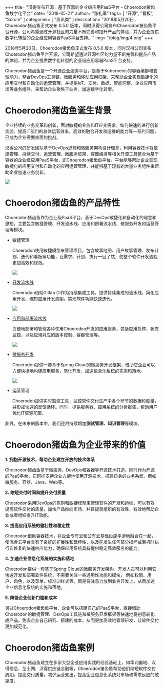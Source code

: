 ﻿+++
title= "汉得宣布开源：基于容器的企业级应用PaaS平台 - Choerodon猪齿鱼数字化平台"
date= "2018-05-21"
author= "张礼军"
tags= [
    "开源",
    "看板",
    "Scrum"
]
categories= [
    "资讯类"
]
description= "2018年5月20日，Choerodon猪齿鱼正式发布 0.5.0 版本，同时汉得公司宣布Choerodon猪齿鱼平台开源，公司希望通过开源社区的力量不断完善和提升产品的体验，并为企业提供数字化转型的企业级应用容器PaaS平台支持。" 
img= "/blog/img/4.png"
+++

2018年5月20日，Choerodon猪齿鱼正式发布 0.5.0 版本，同时汉得公司宣布Choerodon猪齿鱼平台开源，公司希望通过开源社区的力量不断完善和提升产品的体验，并为企业提供数字化转型的企业级应用容器PaaS平台支持。

Choerodon猪齿鱼是一个开源企业服务平台，是基于Kubernetes的容器编排和管理能力，整合DevOps工具链、微服务和移动应用框架，来帮助企业实现敏捷化的应用交付和自动化的运营管理，并提供IoT、支付、数据、智能洞察、企业应用市场等业务组件，来帮助企业聚焦于业务，加速数字化转型。

# Choerodon猪齿鱼诞生背景
企业持续的业务变革和创新，面对敏捷的业务和IT应变需求，如何快速的进行创新实验，提高IT部门的总体运营效率，高效的融合开发和运维的能力等一系列问题，已成为企业需要直面的挑战。

汉得公司的研发团队基于DevOps思想和微服务架构设计理念，利用容器技术将敏捷管理、持续交付、运营管理、微服务框架、容器编排等相关开源工具整合为基于容器的企业级应用PaaS平台，即Choerodon猪齿鱼平台。平台能够帮助企业实现敏捷化的应用交付和自动化的应用运营管理，并能够基于现有的大量业务组件来帮助企业加速业务创新。

 ![](/blog/img/1.jpg)

# Choerodon猪齿鱼的产品特性
Choerodon猪齿鱼作为企业级PaaS平台，基于DevOps敏捷化和自动化的理念和思想，主要包含敏捷管理、开发流水线、应用和部署流水线、微服务开发和运营管理等模块。

 - 敏捷管理

     Choerodon使用敏捷模型来管理项目，包含故事地图、用户故事管理、发布计划、迭代和看板等功能，让需求、计划、执行一目了然，使整个软件开发流程更加高效和规范。
	 
	  ![](/blog/img/敏捷.png)

 - [开发流水线](../../docs/user-guide/development-pipeline/)
     
	 Choerodon借助Gitlab CI作为持续集成工具，提供持续集成的流水线，简化应用开发、缩短应用开发周期，实现软件功能快速迭代。
	 
	  ![](/blog/img/development-pipeline.png)
	 

 - [应用和部署流水线](../../docs/user-guide/deployment-pipeline/)
 
    方便地部署和管理各种使用Choerodon开发的应用服务，包括应用启停、状态监控，以及应用对应的版本控制、容器管理等。
	
	![](/blog/img/deployment-pipeline.png)

 - [微服务开发](../../docs/development-guide/backend/)

     Choerodon提供一套基于Spring Cloud的微服务开发框架，借助它企业可以方便快捷地构建应用服务，简化开发，加速信息化系统的实施和落地。
	 
	 ![](/blog/img/backend.png)


 - 运营管理

    Choerodon提供实时监控工具，监控软件交付生产中各个环节的数据和度量，并形成快速的反馈循环。同时，提供服务器、应用系统的分析报告，帮助用户优化IT资源配置。

此外，在未来的版本中，我们还将持续增加**测试管理、知识管理**等模块。

# Choerodon猪齿鱼为企业带来的价值

 **1. 拥抱开源技术，帮助企业建立开放的技术体系**
 
Choerodon猪齿鱼基于微服务、DevOps和容器等开源技术打造，同时作为开源的PaaS平台，它同样支持企业方便地使用开源技术，搭建自身的业务系统，例如微服务、容器、Java、Web等。
	   
 **2. 缩短交付时间和提升交付质量**

Choerodon采用DevOps的原则和敏捷模型来管理软件的开发和运维，可以有效提高软件交付的质量，加快产品推向市场，并且提高组织的有效性，有效地帮助企业或者组织提升IT效能。

**3. 提高应用系统的健壮性和稳定性**

Choerodon借助容器技术，将企业专有云和公有云基础设施平滑地融合在一起，使混合云平台具有了良好的扩展性和延伸性，以及在发生任何部分损坏或宕机时执行自修复的快速响应能力，确保应用系统具有提供稳定高效服务的能力。

**4. 加速企业信息化系统的实施和落地**
      
Choerodon提供一套基于Spring Cloud的微服务开发架构，开发人员可以利用它快速开发和部署软件系统，不需要关注一些通用性功能和模块， 例如权限、用户、角色，以及菜单、标准UI样式等，而是将注意力放到业务开发上，从而加速企业信息化系统的实施和落地。

**5. 降低企业创新门槛和成本**

通过Choerodon猪齿鱼平台，企业可以搭建自己的PaaS平台，直接借助Choerodon的敏捷管理、DevOps工具链和微服务开发框架等快速地将创意转化成产品，免去企业自己研究、搭建的成本，从而更加高效地管理研发，让软件交付更加规范化。

# Choerodon猪齿鱼案例
Choerodon猪齿鱼建立在多家大型企业应用实践的经验基础上，如华润置地、汉得信息、芝士网、汉得供应链金融等，Choerodon猪齿鱼帮助他们缩短软件交付周期，提高交付质量，减少运营支出，提高企业信息化系统对市场和需求反应的敏捷度。